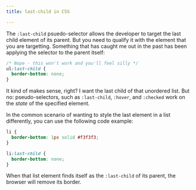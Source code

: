```yaml
---
title: last-child in CSS

---
```


The `:last-child` psuedo-selector allows the developer to target the last child element of its parent. But you need to qualify it with the element that you are targetting. Something that has caught me out in the past has been applying the selector to the parent itself:

```css
/* Nope - this won't work and you'll feel silly */
ul:last-child {
  border-bottom: none;
}
```

It kind of makes sense, right? I want the last child of that unordered list. But no: pseudo-selectors, such as `:last-child`, `:hover`, and `:checked` work on the _state_ of the specified element.

In the common scenario of wanting to style the last element in a list differently, you can use the following code example:

```css
li {
  border-bottom: 1px solid #f3f3f3;
}

li:last-child {
  border-bottom: none;
}
```

When that list element finds itself as the `:last-child` of its parent, the browser will remove its border.
